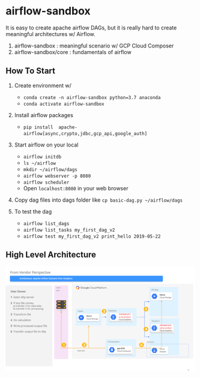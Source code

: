 # airflow-sandbox
It is easy to create apache airflow DAGs, but it is really hard to create meaningful architectures w/ Airflow.

1. airflow-sandbox :  meaningful scenario w/ GCP Cloud Composer
2. airflow-sandbox/core : fundamentals of airflow

## How To Start

1. Create environment w/ 
   - `conda create -n airflow-sandbox python=3.7 anaconda`
   - `conda activate airflow-sandbox`

2. Install airflow packages 
   - `pip install  apache-airflow[async,crypto,jdbc,gcp_api,google_auth]`

3. Start airflow on your local 
   - `airflow initdb`
   - `ls ~/airflow`
   - `mkdir ~/airflow/dags`
   - `airflow webserver -p 8080`
   - `airflow scheduler`
   - Open `localhost:8080` in your web browser
4. Copy dag files into dags folder like `cp basic-dag.py ~/airflow/dags`
5. To test the dag
   - `airflow list_dags`
   - `airflow list_tasks my_first_dag_v2`
   - `airflow test my_first_dag_v2 print_hello 2019-05-22`

## High Level Architecture
   
![Image](doc/airflow-sandbox-architecture.png)